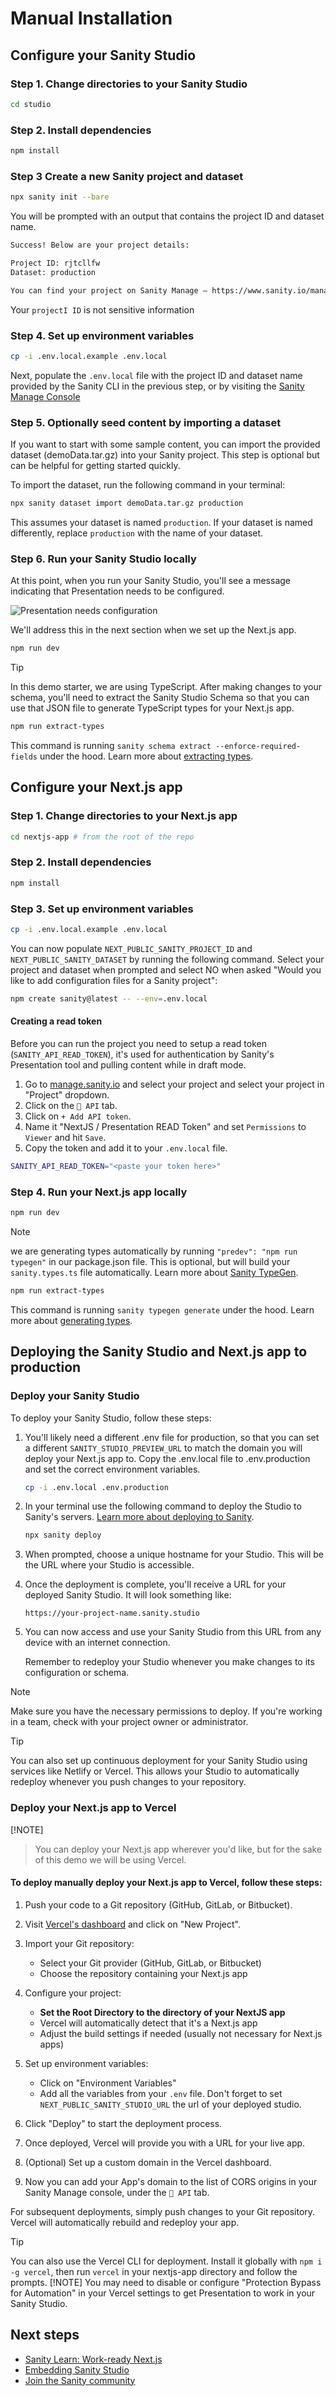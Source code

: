 # Manual Installation

## Configure your Sanity Studio

### Step 1. Change directories to your Sanity Studio

```bash
cd studio
```

### Step 2. Install dependencies

```bash
npm install
```

### Step 3 Create a new Sanity project and dataset

```bash
npx sanity init --bare
```

You will be prompted with an output that contains the project ID and dataset name.

```bash
Success! Below are your project details:

Project ID: rjtcllfw
Dataset: production

You can find your project on Sanity Manage — https://www.sanity.io/manage/project/rjtcllfw
```

Your `projectI ID` is not sensitive information

### Step 4. Set up environment variables

```bash
cp -i .env.local.example .env.local
```

Next, populate the `.env.local` file with the project ID and dataset name provided by the Sanity CLI in the previous step, or by visiting the [Sanity Manage Console](https://manage.sanity.io/)

### Step 5. Optionally seed content by importing a dataset

If you want to start with some sample content, you can import the provided dataset (demoData.tar.gz) into your Sanity project. This step is optional but can be helpful for getting started quickly.

To import the dataset, run the following command in your terminal:

```bash
npx sanity dataset import demoData.tar.gz production
```

This assumes your dataset is named `production`. If your dataset is named differently, replace `production` with the name of your dataset.

### Step 6. Run your Sanity Studio locally

At this point, when you run your Sanity Studio, you'll see a message indicating that Presentation needs to be configured.

![Presentation needs configuration](presentation-needs-configuration.webp)

We'll address this in the next section when we set up the Next.js app.

```bash
npm run dev
```

> [!TIP]
> In this demo starter, we are using TypeScript. After making changes to your schema, you'll need to extract the Sanity Studio Schema so that you can use that JSON file to generate TypeScript types for your Next.js app.

```bash
npm run extract-types
```

This command is running `sanity schema extract --enforce-required-fields` under the hood. Learn more about [extracting types](https://www.sanity.io/docs/sanity-typegen#b79c963e4cf4).

## Configure your Next.js app

### Step 1. Change directories to your Next.js app

```bash
cd nextjs-app # from the root of the repo
```

### Step 2. Install dependencies

```bash
npm install
```

### Step 3. Set up environment variables

```bash
cp -i .env.local.example .env.local
```

You can now populate `NEXT_PUBLIC_SANITY_PROJECT_ID` and `NEXT_PUBLIC_SANITY_DATASET` by running the following command. Select your project and dataset when prompted and select NO when asked "Would you like to add configuration files for a Sanity project":

```bash
npm create sanity@latest -- --env=.env.local
```

#### Creating a read token

Before you can run the project you need to setup a read token (`SANITY_API_READ_TOKEN`), it's used for authentication by Sanity's Presentation tool and pulling content while in draft mode.

1. Go to [manage.sanity.io](https://manage.sanity.io/) and select your project and select your project in "Project" dropdown.
2. Click on the `🔌 API` tab.
3. Click on `+ Add API token`.
4. Name it "NextJS / Presentation READ Token" and set `Permissions` to `Viewer` and hit `Save`.
5. Copy the token and add it to your `.env.local` file.

```bash
SANITY_API_READ_TOKEN="<paste your token here>"
```

### Step 4. Run your Next.js app locally

```bash
npm run dev
```

> [!Note]
> we are generating types automatically by running `"predev": "npm run typegen"` in our package.json file. This is optional, but will build your `sanity.types.ts` file automatically. Learn more about [Sanity TypeGen](https://www.sanity.io/docs/sanity-typegen).

```bash
npm run extract-types
```

This command is running `sanity typegen generate` under the hood. Learn more about [generating types](https://www.sanity.io/docs/sanity-typegen).

## Deploying the Sanity Studio and Next.js app to production

### Deploy your Sanity Studio

To deploy your Sanity Studio, follow these steps:

1. You'll likely need a different .env file for production, so that you can set a different `SANITY_STUDIO_PREVIEW_URL` to match the domain you will deploy your Next.js app to. Copy the .env.local file to .env.production and set the correct environment variables.

   ```bash
   cp -i .env.local .env.production
   ```

2. In your terminal use the following command to deploy the Studio to Sanity's servers. [Learn more about deploying to Sanity](https://www.sanity.io/docs/deployment).

   ```bash
   npx sanity deploy
   ```

3. When prompted, choose a unique hostname for your Studio. This will be the URL where your Studio is accessible.

4. Once the deployment is complete, you'll receive a URL for your deployed Sanity Studio. It will look something like:

   ```
   https://your-project-name.sanity.studio
   ```

5. You can now access and use your Sanity Studio from this URL from any device with an internet connection.

   Remember to redeploy your Studio whenever you make changes to its configuration or schema.

> [!NOTE]
> Make sure you have the necessary permissions to deploy. If you're working in a team, check with your project owner or administrator.

> [!TIP]
> You can also set up continuous deployment for your Sanity Studio using services like Netlify or Vercel. This allows your Studio to automatically redeploy whenever you push changes to your repository.

### Deploy your Next.js app to Vercel

[!NOTE]

> You can deploy your Next.js app wherever you'd like, but for the sake of this demo we will be using Vercel.

#### To deploy manually deploy your Next.js app to Vercel, follow these steps:

1. Push your code to a Git repository (GitHub, GitLab, or Bitbucket).

2. Visit [Vercel's dashboard](https://vercel.com/dashboard) and click on "New Project".

3. Import your Git repository:

   - Select your Git provider (GitHub, GitLab, or Bitbucket)
   - Choose the repository containing your Next.js app

4. Configure your project:

   - **Set the Root Directory to the directory of your NextJS app**
   - Vercel will automatically detect that it's a Next.js app
   - Adjust the build settings if needed (usually not necessary for Next.js apps)

5. Set up environment variables:

   - Click on "Environment Variables"
   - Add all the variables from your `.env` file. Don't forget to set `NEXT_PUBLIC_SANITY_STUDIO_URL` the url of your deployed studio.

6. Click "Deploy" to start the deployment process.

7. Once deployed, Vercel will provide you with a URL for your live app.

8. (Optional) Set up a custom domain in the Vercel dashboard.

9. Now you can add your App's domain to the list of CORS origins in your Sanity Manage console, under the `🔌 API` tab.

For subsequent deployments, simply push changes to your Git repository. Vercel will automatically rebuild and redeploy your app.

> [!TIP]
> You can also use the Vercel CLI for deployment. Install it globally with `npm i -g vercel`, then run `vercel` in your nextjs-app directory and follow the prompts.
> [!NOTE]
> You may need to disable or configure "Protection Bypass for Automation" in your Vercel settings to get Presentation to work in your Sanity Studio.

## Next steps

- [Sanity Learn: Work-ready Next.js](https://www.sanity.io/learn/track/work-ready-next-js)
- [Embedding Sanity Studio](https://www.sanity.io/docs/embedding-sanity-studio)
- [Join the Sanity community](https://slack.sanity.io/)

[vercel-deploy]: https://vercel.com/new/clone?repository-url=https%3A%2F%2Fgithub.com%2Fsanity-io%2Fsanity-template-nextjs-clean%2Ftree%2Ffeature%2Ftemplate-upgrade&env=NEXT_PUBLIC_SANITY_STUDIO_URL&project-name=nextjs-sanity-app&repository-name=nextjs-sanity-app&demo-title=NextJS%20Sanity%20Clean%20Starter%20Demo&demo-url=https%3A%2F%2Fsanity-template-nextjs-clean-preview.sanity.dev%2F&demo-image=https%3A%2F%2Fraw.githubusercontent.com%2Fsanity-io%2Fsanity-template-nextjs-clean%2Ffeature%2Ftemplate-upgrade%2Fsanity-nextjs-preview.webp&demo-description=A%20starter%20template%20for%20using%20NextJS%20with%20Sanity&integration-ids=oac_hb2LITYajhRQ0i4QznmKH7gx&root-directory=nextjs-app
[integration]: https://www.sanity.io/docs/vercel-integration
[`.env.local.example`]: .env.local.example
[unsplash]: https://unsplash.com
[sanity-homepage]: https://www.sanity.io?utm_source=github.com&utm_medium=referral&utm_campaign=nextjs-v3vercelstarter
[presentation]: https://www.sanity.io/docs/presentation
[enable-ai-assist]: https://www.sanity.io/plugins/ai-assist#enabling-the-ai-assist-api

